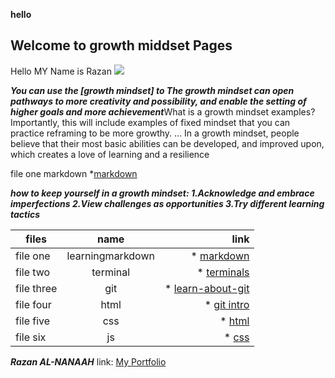 **hello**
## Welcome to growth middset Pages
Hello MY Name is Razan
![](https://www.google.com/imgres?imgurl=http%3A%2F%2Fblogs.edweek.org%2Fedweek%2Ffinding_common_ground%2Fassets_c%2F2017%2F06%2FScreen%2520Shot%25202017-06-18%2520at%25203.44.24%2520PM-thumb-400x400-25872.png&imgrefurl=http%3A%2F%2Fblogs.edweek.org%2Fedweek%2Ffinding_common_ground%2F2017%2F06%2Fmisinterpreting_the_growth_mindset_why_were_doing_students_a_disservice.html&docid=OMTrtmYq1gpiUM&tbnid=LqA6pzPYQYdnWM%3A&vet=10ahUKEwjHuOfvsuTkAhWRY1AKHXIUAr0QMwg2KAQwBA..i&w=356&h=356&bih=657&biw=1366&q=growth%20mindset&ved=0ahUKEwjHuOfvsuTkAhWRY1AKHXIUAr0QMwg2KAQwBA&iact=mrc&uact=8)

***You can use the [growth mindset] to The growth mindset can open pathways to more creativity and possibility, and enable the setting of higher goals and more achievement***What is a growth mindset examples?
Importantly, this will include examples of fixed mindset that you can practice reframing to be more growthy. ... In a growth mindset, people believe that their most basic abilities can be developed, and improved upon, which creates a love of learning and a resilience


file one markdown *[markdown](https://razanalnanaah.github.io/learning-journal/Learning%20Markdown)


***how to keep yourself in a growth mindset:
1.Acknowledge and embrace imperfections
2.View challenges as opportunities
3.Try different learning tactics***

| files        | name          |  link |
| ------------- |:-------------:| -----:|
| file one      | learningmarkdown| * [markdown](https://daniaalrababa9.github.io/Learning-Journal-/markdown)|
| file two      | terminal| * [terminals](https://daniaalrababa9.github.io/Learning-Journal-/terminals)|
| file three      | git | * [learn-about-git](https://daniaalrababa9.github.io/Learning-Journal-/learn-about-git) |
| file four      |html| * [git intro](https://daniaalrababa9.github.io/Learning-Journal-/gitintro)|
| file five      | css| * [html](https://daniaalrababa9.github.io/Learning-Journal-/html)|
| file six     | js| * [css](https://daniaalrababa9.github.io/Learning-Journal-/css)|




***Razan AL-NANAAH***
link: [My Portfolio](https://www.atlassian.com/blog/inside-atlassian/growth-mindset)

